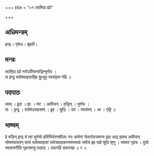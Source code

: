 +++
title = "०१ त्वामिदा ह्यो"

+++
## अधिमन्त्रम्
इन्द्रः। नृमेधः। बृहती।

## मन्त्रः
त्वामि॒दा ह्यो नरोऽपी॑प्यन्वज्रि॒न्भूर्ण॑यः ।  
स इ॑न्द्र॒ स्तोम॑वाहसामि॒ह श्रु॒ध्युप॒ स्वस॑र॒मा ग॑हि ॥

## पदपाठः
त्वाम् । इ॒दा । ह्यः । नरः॑ । अपी॑प्यन् । व॒ज्रि॒न् । भूर्ण॑यः ।  
सः । इ॒न्द्र॒ । स्तोम॑ऽवाहसाम् । इ॒ह । श्रु॒धि॒ । उप॑ । स्वस॑रम् । आ । ग॒हि॒ ॥

## भाष्यम्
हे वज्रिन् इन्द्र यं त्वां भुर्णयो हविर्भिर्भरणशीलाः नरः कर्मणां नेतारोयजमाना इदा अद्य ह्यश्च अपीप्यन् सोममपाययन् सत्वं स्तोमवाहसां स्तोत्रवाहकानामस्माकं स्तोत्रं इह यज्ञे श्रुधि शृणु । स्वसरं गृहंच । दुर्याः स्वसराणीति गृहनामसु पाठात् । उपागहि उपागच्छ ॥ १ ॥